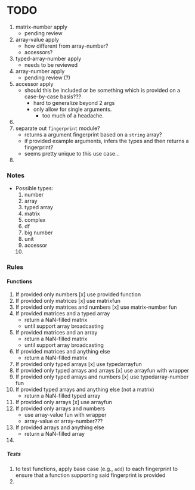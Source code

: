 TODO
====

1. 	matrix-number apply
	-	pending review
2. 	array-value apply
	-	how different from array-number?
	-	accessors?
3. 	typed-array-number apply
	-	needs to be reviewed
4. 	array-number apply
	-	pending review (?)
5. 	accessor apply
	-	should this be included or be something which is provided on a case-by-case basis???
		-	hard to generalize beyond 2 args
		-	only allow for single arguments.
			-	too much of a headache.
6. 	
7. 	separate out `fingerprint` module?
	-	returns a argument fingerprint based on a `string` array?
	-	if provided example arguments, infers the types and then returns a fingerprint?
	-	seems pretty unique to this use case...
8. 	


### Notes

*	Possible types:
	1. 	number
	2. 	array
	3. 	typed array
	4. 	matrix
	5. 	complex
	6. 	df
	7. 	big number
	8. 	unit
	9. 	accessor
	10. 



### Rules

#### Functions

1. If provided only numbers
	[x]	use provided function
2. If provided only matrices
	[x]	use matrixfun
3. If provided only matrices and numbers
	[x]	use matrix-number fun
4. If provided matrices and a typed array
	-	return a NaN-filled matrix
	-	until support array broadcasting
5. If provided matrices and an array
	-	return a NaN-filled matrix
	-	until support array broadcasting
6. If provided matrices and anything else
	-	return a NaN-filled matrix
7. If provided only typed arrays
	[x]	use typedarrayfun
8. If provided only typed arrays and arrays
	[x]	use arrayfun with wrapper
9. If provided only typed arrays and numbers
	[x]	use typedarray-number fun
10. If provided typed arrays and anything else (not a matrix)
	-	return a NaN-filled typed array
11. If provided only arrays
	[x]	use arrayfun
12. If provided only arrays and numbers
	-	use array-value fun with wrapper
	-	array-value or array-number???
13. If provided arrays and anything else
	-	return a NaN-filled array
14. 


##### Tests

1. to test functions, apply base case (e.g., `add`) to each fingerprint to ensure that a function supporting said fingerprint is provided
2. 

